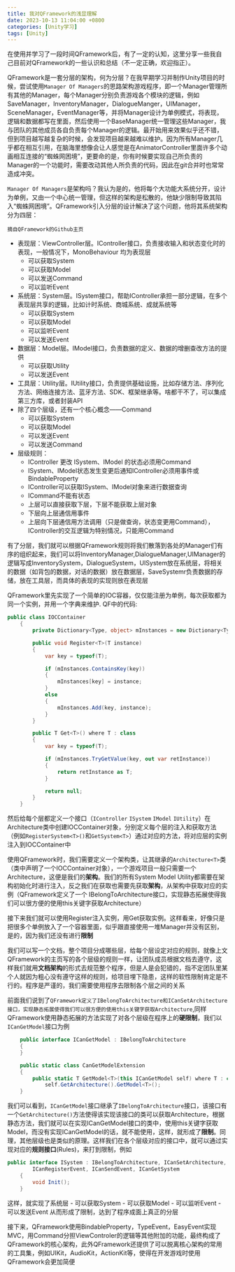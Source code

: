 ```yaml
---
title: 我对QFramework的浅显理解
date: 2023-10-13 11:04:00 +0800
categories: [Unity学习]
tags: [Unity]
---
```

在使用并学习了一段时间QFramework后，有了一定的认知，这里分享一些我自己目前对QFramework的一些认识和总结（不一定正确，欢迎指正）。

QFramework是一套分层的架构，何为分层？在我早期学习并制作Unity项目的时候，尝试使用`Manager Of Managers`的思路架构游戏程序，即一个Manager管理所有其他的Manager，每个Manager分别负责游戏各个模块的逻辑，例如SaveManager，InventoryManager，DialogueManger，UIManager，SceneManager，EventManager等，并将Manager设计为单例模式，将表现，逻辑和数据都写在里面，然后使用一个BaseManager统一管理这些Manager，我与团队的其他成员各自负责每个Manager的逻辑。最开始用来效果似乎还不错，但到项目越写越复杂的时候，会发现项目越来越难以维护。因为所有Manager几乎都在相互引用，在脑海里想像会让人感觉是在AnimatorController里面许多个动画相互连接的“蜘蛛网困境”，更要命的是，你有时候要实现自己所负责的Manager的一个功能时，需要改动其他人所负责的代码，因此在git合并时也常常造成冲突。

`Manager Of Managers`是架构吗？我认为是的，他将每个大功能大系统分开，设计为单例，又由一个中心统一管理，但这样的架构是松散的，他缺少限制导致其陷入“蜘蛛网困境”。QFramework引入分层的设计解决了这个问题，他将其系统架构分为四层：

`摘自QFramework的Github主页`
- 表现层：ViewController层。IController接口，负责接收输入和状态变化时的表现，一般情况下，MonoBehaviour 均为表现层
    - 可以获取System
    - 可以获取Model
    - 可以发送Command
    - 可以监听Event
- 系统层：System层。ISystem接口，帮助IController承担一部分逻辑，在多个表现层共享的逻辑，比如计时系统、商城系统、成就系统等
    - 可以获取System
    - 可以获取Model
    - 可以监听Event
    - 可以发送Event
- 数据层：Model层。IModel接口，负责数据的定义、数据的增删查改方法的提供
    - 可以获取Utility
    - 可以发送Event
- 工具层：Utility层。IUtility接口，负责提供基础设施，比如存储方法、序列化方法、网络连接方法、蓝牙方法、SDK、框架继承等。啥都干不了，可以集成第三方库，或者封装API
- 除了四个层级，还有一个核心概念——Command
    - 可以获取System
    - 可以获取Model
    - 可以发送Event
    - 可以发送Command
- 层级规则：
    - IController 更改 ISystem、IModel 的状态必须用Command
    - ISystem、IModel状态发生变更后通知IController必须用事件或BindableProperty
    - IController可以获取ISystem、IModel对象来进行数据查询
    - ICommand不能有状态
    - 上层可以直接获取下层，下层不能获取上层对象
    - 下层向上层通信用事件
    - 上层向下层通信用方法调用（只是做查询，状态变更用Command），IController的交互逻辑为特别情况，只能用Command

有了分层，我们就可以根据QFramework规则将我们散落到各处的Manager们有序的组织起来，我们可以将InventoryManager,DialogueManager,UIManager的逻辑写成InventorySystem，DialogueSystem，UISystem放在系统层，将相关的数据（如背包的数据，对话的数据）放在数据层，SaveSystemr负责数据的存储，放在工具层，而具体的表现的实现则放在表现层

QFramework里先实现了一个简单的IOC容器，仅仅能注册为单例，每次获取都为同一个实例，并用一个字典来维护.
QF中的代码:
```cs
public class IOCContainer
	{
		private Dictionary<Type, object> mInstances = new Dictionary<Type, object>();

		public void Register<T>(T instance)
		{
			var key = typeof(T);

			if (mInstances.ContainsKey(key))
			{
				mInstances[key] = instance;
			}
			else
			{
				mInstances.Add(key, instance);
			}
		}

		public T Get<T>() where T : class
		{
			var key = typeof(T);

			if (mInstances.TryGetValue(key, out var retInstance))
			{
				return retInstance as T;
			}

			return null;
		}
	}
```
然后给每个层都定义一个接口（`IController` `ISystem` `IModel` `IUtility`）在Architecture类中创建IOCContainer对象，分别定义每个层的注入和获取方法（例如`RegisterSystem<T>()`和`GetSystem<T>`）通过对应的方法，将对应层的实例注入到IOCContainer中

使用QFramework时，我们需要定义一个架构类，让其继承的`Architecture<T>`类（类中声明了一个IOCContainer对象），一个游戏项目一般只需要一个Architecture，这便是我们的**架构**。我们的所有System Model Utility都需要在架构初始化时进行注入，反之我们在获取也需要先获取**架构**，从架构中获取对应的实例（QFramework定义了一个 IBelongToArchitecture接口，实现静态拓展使得我们可以很方便的使用this关键字获取Architecture）

接下来我们就可以使用Register注入实例，用Get获取实例。这样看来，好像只是把很多个单例放入了一个容器里面，似乎跟直接使用一堆Manager并没有区别，是的，因为我们还没有进行**限制**

我们可以写一个文档，整个项目分成哪些层，给每个层设定对应的规则，就像上文QFramework的主页写的各个层级的规则一样，让团队成员根据文档去遵守，这样我们就用**文档架构**的形式去规范整个程序，但是人是会犯错的，指不定团队里某个人就因为粗心没有遵守这样的规则，给项目埋下隐患，这样的软性限制肯定是不行的。程序是严谨的，我们需要使用程序去限制各个层之间的关系

前面我们说到了`QFramework定义了IBelongToArchitecture和ICanSetArchitecture接口，实现静态拓展使得我们可以很方便的使用this关键字获取Architecture`,同样QFramework使用静态拓展的方法实现了对各个层级在程序上的**硬限制**，我们以`ICanGetModel`接口为例
```cs
    public interface ICanGetModel : IBelongToArchitecture
	{
	}

	public static class CanGetModelExtension
	{
		public static T GetModel<T>(this ICanGetModel self) where T : class, IModel =>
			self.GetArchitecture().GetModel<T>();
	}
```
我们可以看到，`ICanGetModel`接口继承了`IBelongToArchitecture`接口，该接口有一个`GetArchitecture()`方法使得该实现该接口的类可以获取Architecture，根据静态方法，我们就可以在实现ICanGetModel接口的类中，使用this关键字获取Model，而没有实现ICanGetModel的话，就不能使用，这样，就形成了**限制**。同理，其他层级也是类似的原理。这样我们在各个层级对应的接口中，就可以通过实现对应的**规则接口**(Rules)，来打到限制，例如
```cs
public interface ISystem : IBelongToArchitecture, ICanSetArchitecture, ICanGetModel, ICanGetUtility,
		ICanRegisterEvent, ICanSendEvent, ICanGetSystem
	{
		void Init();
	}
```
这样，就实现了系统层
    - 可以获取System
    - 可以获取Model
    - 可以监听Event
    - 可以发送Event
从而形成了限制，达到了程序成面上真正的分层

接下来，QFramework使用BindableProperty，TypeEvent，EasyEvent实现MVC，用Command分担ViewControler的逻辑等其他附加的功能，最终构成了QFramework的核心架构，此外QFramework还提供了可以脱离核心架构的常用的工具集，例如UIKit，AudioKit，ActionKit等，使得在开发游戏时使用QFramework会更加简便
